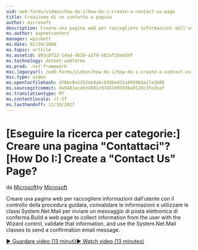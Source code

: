 ```yaml
---
uid: web-forms/videos/how-do-i/how-do-i-create-a-contact-us-page
title: Creazione di un contatto a pagina
author: microsoft
description: Creare una pagina web per raccogliere informazioni dall'utente con il controllo della procedura guidata, convalidare le informazioni e usare le classi System.Net.Mail per inviare un confi...
ms.author: aspnetcontent
manager: wpickett
ms.date: 01/24/2006
ms.topic: article
ms.assetid: d93c8f22-14ad-4b2d-a279-b62af15eb5df
ms.technology: dotnet-webforms
ms.prod: .net-framework
msc.legacyurl: /web-forms/videos/how-do-i/how-do-i-create-a-contact-us-page
msc.type: video
ms.openlocfilehash: d70bc0a2352eb8a6cb508ed32a49296da17a3b88
ms.sourcegitcommit: 9a9483aceb34591c97451997036a9120c3fe2baf
ms.translationtype: MT
ms.contentlocale: it-IT
ms.lasthandoff: 11/10/2017
---
```

<a name="how-do-i-create-a-contact-us-page"></a><span data-ttu-id="8cd98-103">[Eseguire la ricerca per categorie:] Creare una pagina "Contattaci"?</span><span class="sxs-lookup"><span data-stu-id="8cd98-103">[How Do I:] Create a "Contact Us" Page?</span></span>
====================
<span data-ttu-id="8cd98-104">da [Microsoft](https://github.com/microsoft)</span><span class="sxs-lookup"><span data-stu-id="8cd98-104">by [Microsoft](https://github.com/microsoft)</span></span>

<span data-ttu-id="8cd98-105">Creare una pagina web per raccogliere informazioni dall'utente con il controllo della procedura guidata, convalidare le informazioni e utilizzare le classi System.Net.Mail per inviare un messaggio di posta elettronica di conferma.</span><span class="sxs-lookup"><span data-stu-id="8cd98-105">Build a web page to collect information from the user with the Wizard control, validate that information, and use the System.Net.Mail classes to send a confirmation email message.</span></span>

[<span data-ttu-id="8cd98-106">&#9654; Guardare video (13 minuti)</span><span class="sxs-lookup"><span data-stu-id="8cd98-106">&#9654; Watch video (13 minutes)</span></span>](https://channel9.msdn.com/Blogs/ASP-NET-Site-Videos/how-do-i-create-a-contact-us-page)
